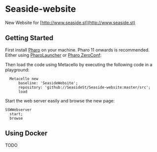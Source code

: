 # Seaside-website
New Website for [http://www.seaside.st](http://www.seaside.st)

## Getting Started
First install [Pharo](http://www.pharo.org) on your machine. Pharo 11 onwards is recommended. Either using [PharoLauncher](https://github.com/pharo-project/pharo-launcher) or [Pharo ZeroConf](http://get.pharo.org/):

Then load the code using Metacello by executing the following code in a playground:

```Smalltalk
  Metacello new
      baseline: 'SeasideWebsite';
      repository: 'github://SeasideSt/Seaside-website:master/src';
      load
```

Start the web server easily and browse the new page:
```Smalltalk
SSWWebserver 
  start; 
  browse
```

## Using Docker

TODO